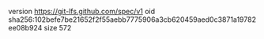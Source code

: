 version https://git-lfs.github.com/spec/v1
oid sha256:102befe7be21652f2f55aebb7775906a3cb620459aed0c3871a19782ee08b924
size 572
